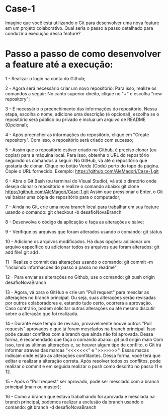 # Case-1
Imagine que você está utilizando o Git para desenvolver uma nova feature em um projeto colaborativo. Qual seria o passo a passo detalhado para conduzir a execução dessa feature?

# Passo a passo de como desenvolver a feature até a execução:

1 - Realizar o login na conta do Github;

2 - Agora será necessário criar um novo repositório. Para isso, realize os comandos a seguir:
   No canto superior direito, clique no "+" e escolha "new repository";

3 - É necessário o preenchimento das informações do repositório. Nessa etapa, escolha o nome, adicione uma descrição (é opcional), escolha se o repositório será público ou privado e inclua um arquivo de README (Opcional);

4 - Após preencher as informações do repositório, clique em "Create repository". Com isso, o repositório será criado com sucesso;

5 - Assim que o repositório estiver criado no Github, é preciso clonar (ou copiar) para a máquina local. Para isso, obtenha o URL do repositório seguindo os comandos a seguir:
   No GitHub, vá até o repositório que gostaria de clonar.
   Clique no botão Verde (Code) perto do topo da página.
   Copie o URL fornecido. Exemplo: https://github.com/AleMagori/Case-1.git

6 - Abra o Git Bash (ou terminal do Visual Studio), vá até o diretório onde deseja clonar o repositório e realize o comando abaixo:
     git clone https://github.com/AleMagori/Case-1.git
    Assim que pressionar o Enter, o Git vai baixar uma cópia do repositório para o computador;

7 - Ainda no Git, crie uma nova branch local para trabalhar em sua feature usando o comando:
     git checkout -b desafioNovaBranch

 8 - Desenvolva o código da aplicação e faça as alterações e salve;

 9 - Verifique os arquivos que foram alterados usando o comando:
     git status
 
 10 - Adicione os arquivos modificados. Há duas opções: adicionar um arquivo específico ou adicionar todos os arquivos que foram alterados:
     git add file1 
     git add .

 11 - Realize o commit das alterações usando o comando:
     git commit  -m "incluindo informacoes do passo a passo no readme"

 12 - Para enviar as alterações no Github, use o comando:
     git push origin desafioNovaBranch

 13 - Agora, vá para o GitHub e crie um "Pull request" para mesclar as alterações no branch principal. Ou seja, suas alterações serão revisadas por outros colaboradores e, estando tudo certo, ocorrerá a aprovação. Caso contrário, podem solicitar outras alterações ou até mesmo discutir sobre a alteração que foi realizada.

 14 - Durante esse tempo de revisão, provavelmente houve outros "Pull requests" aprovados e que já foram mesclados na branch principal. Isso pode causar conflitos com a branch que ainda não foi aprovada. Dessa forma, é recomendado que faça o comando abaixo:
     git pull origin main
 Com isso, terá as últimas alterações e, se houver algum tipo de conflito, o Git irá informar através das marcas "<<<<<<<" e ">>>>>>>". Essas macas indicam onde estão as alterações conflitantes. Dessa forma, você terá que editar e realizar a alteração correta. Após resolver todos os conflitos, pode realizar o commit e em seguida realizar o push como descrito no passo 11 e 12.

 15 - Após o "Pull request" ser aprovado, pode ser mesclado com a branch principal (main ou master);

16 - Como a branch que estava trabalhando foi aprovada e mesclada na branch principal, podemos realizar a exclusão da branch usando o comando:
     git branch -d desafioNovaBranch